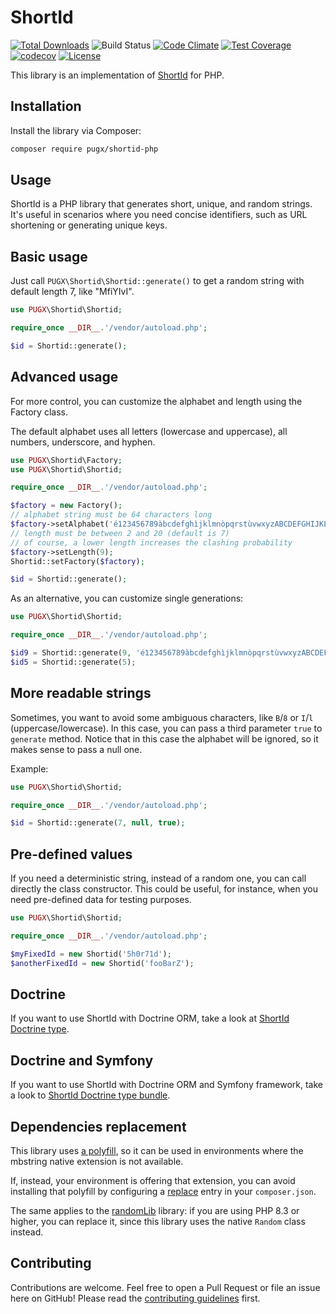 # ShortId

[![Total Downloads](https://poser.pugx.org/pugx/shortid-php/downloads.png)](https://packagist.org/packages/pugx/shortid-php)
![Build Status](https://github.com/PUGX/shortid-php/workflows/build/badge.svg)
[![Code Climate](https://codeclimate.com/github/PUGX/shortid-php/badges/gpa.svg)](https://codeclimate.com/github/PUGX/shortid-php)
[![Test Coverage](https://codeclimate.com/github/PUGX/shortid-php/badges/coverage.svg)](https://codeclimate.com/github/PUGX/shortid-php/coverage)
[![codecov](https://codecov.io/gh/PUGX/shortid-php/branch/master/graph/badge.svg?token=3sX6ShXgZp)](https://codecov.io/gh/PUGX/shortid-php)
[![License](https://poser.pugx.org/pugx/shortid-php/license.svg)](https://packagist.org/packages/pugx/shortid-php)

This library is an implementation of [ShortId][1] for PHP.

## Installation

Install the library via Composer:

```bash
composer require pugx/shortid-php
```

## Usage

ShortId is a PHP library that generates short, unique, and random strings. It's useful in scenarios
where you need concise identifiers, such as URL shortening or generating unique keys.

## Basic usage

Just call `PUGX\Shortid\Shortid::generate()` to get a random string with default length 7, like "MfiYIvI".

``` php
use PUGX\Shortid\Shortid;

require_once __DIR__.'/vendor/autoload.php';

$id = Shortid::generate();

```

## Advanced usage

For more control, you can customize the alphabet and length using the Factory class.

The default alphabet uses all letters (lowercase and uppercase), all numbers, underscore, and hyphen.

``` php
use PUGX\Shortid\Factory;
use PUGX\Shortid\Shortid;

require_once __DIR__.'/vendor/autoload.php';

$factory = new Factory();
// alphabet string must be 64 characters long
$factory->setAlphabet('é123456789àbcdefghìjklmnòpqrstùvwxyzABCDEFGHIJKLMNOPQRSTUVWX.!@|');
// length must be between 2 and 20 (default is 7)
// of course, a lower length increases the clashing probability
$factory->setLength(9);
Shortid::setFactory($factory);

$id = Shortid::generate();
```

As an alternative, you can customize single generations:

``` php
use PUGX\Shortid\Shortid;

require_once __DIR__.'/vendor/autoload.php';

$id9 = Shortid::generate(9, 'é123456789àbcdefghìjklmnòpqrstùvwxyzABCDEFGHIJKLMNOPQRSTUVWX.!@|');
$id5 = Shortid::generate(5);

```

## More readable strings

Sometimes, you want to avoid some ambiguous characters, like `B`/`8` or `I`/`l` (uppercase/lowercase).
In this case, you can pass a third parameter `true` to `generate` method. Notice that in this case the alphabet
will be ignored, so it makes sense to pass a null one.

Example:

``` php
use PUGX\Shortid\Shortid;

require_once __DIR__.'/vendor/autoload.php';

$id = Shortid::generate(7, null, true);
``` 

## Pre-defined values

If you need a deterministic string, instead of a random one, you can call directly the class constructor.
This could be useful, for instance, when you need pre-defined data for testing purposes.

``` php
use PUGX\Shortid\Shortid;

require_once __DIR__.'/vendor/autoload.php';

$myFixedId = new Shortid('5h0r71d');
$anotherFixedId = new Shortid('fooBarZ');

```

## Doctrine

If you want to use ShortId with Doctrine ORM, take a look at [ShortId Doctrine type][2].


## Doctrine and Symfony

If you want to use ShortId with Doctrine ORM and Symfony framework, take a look to
[ShortId Doctrine type bundle][3].


## Dependencies replacement

This library uses [a polyfill][4], so it can be used in environments where the mbstring
native extension is not available.

If, instead, your environment is offering that extension, you can avoid installing
that polyfill by configuring a [replace][5] entry in your `composer.json`.

The same applies to the [randomLib][6] library: if you are using PHP 8.3 or higher,
you can replace it, since this library uses the native `Random` class instead.

## Contributing

Contributions are welcome. Feel free to open a Pull Request or file an issue here on GitHub!
Please read the [contributing guidelines][7] first.

[1]: https://github.com/dylang/shortid
[2]: https://github.com/PUGX/shortid-doctrine
[3]: https://github.com/PUGX/shortid-doctrine-bundle
[4]: https://github.com/symfony/polyfill-mbstring
[5]: https://getcomposer.org/doc/04-schema.md#replace
[6]: https://packagist.org/packages/paragonie/random-lib
[7]: CONTRIBUTING.md
